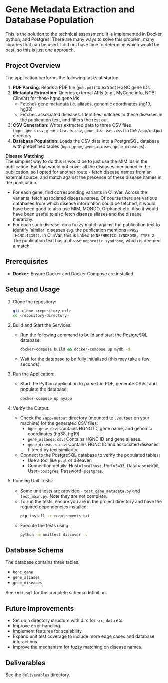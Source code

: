 # Gene Metadata Extraction and Database Population

This is the solution to the technical assessment. It is implemented in Docker, python, and Postgres.
There are many ways to solve this problem, many libraries that can be used. I did not have time to determine which
would be best, so this is just one approach. 

## Project Overview

The application performs the following tasks at startup:
1. **PDF Parsing**: Reads a PDF file (`pub.pdf`) to extract HGNC gene IDs.
2. **Metadata Extraction**: Queries external APIs (e.g., MyGene.info, NCBI ClinVar) for these hgnc gene ids
   - Fetches gene metadata i.e. aliases, genomic coordinates (hg19, hg38)
   - Fetches associated diseases. Identifies matches to these diseases in the publication text, and filters the rest out.
3. **CSV Generation**: Writes extracted data to three 
CSV files (`hgnc_gene.csv`, `gene_aliases.csv`, `gene_diseases.csv`) in the `/app/output` directory.
4. **Database Population**: Loads the CSV data into a PostgreSQL database with predefined tables 
(`hgnc_gene`, `gene_aliases`, `gene_diseases`).

**Disease Matching**  
The simplest way to do this is would be to just use the MIM ids in the publication. But that would not cover all the diseases mentioned in the 
publication, so I opted for another route - fetch disease names from an external source, and match against the presence of these disease names in the publication.
- For each gene, find corresponding variants in ClinVar. Across the variants, fetch associated disease names. Of course there are various databases from which disease information could be fetched, it would
have been good to also use MIM, MONDO, Orphanet etc. Also it would have been useful to also fetch disease aliases and the disease hierarchy. 
- For each such disease, do a fuzzy match against the publication text to identify 'similar' diseases e.g. the publication mentions `NPHS2 (HGNC:13394)`. In ClinVar, this is linked to `NEPHROTIC SYNDROME, TYPE 2`. The publication text has a phrase `nephrotic syndrome`, which is deemed a match.

## Prerequisites

- **Docker**: Ensure Docker and Docker Compose are installed.

## Setup and Usage
1. Clone the repository:
   ```bash
   git clone <repository-url>
   cd <repository-directory>
   ```
2. Build and Start the Services:
   - Run the following command to build and start the PostgreSQL database:
     ```bash
     docker-compose build && docker-compose up mydb -d
     ```
   - Wait for the database to be fully initialized (this may take a few seconds).

3. Run the Application:
   - Start the Python application to parse the PDF, generate CSVs, and populate the database:
     ```bash
     docker-compose up myapp
     ```

4. Verify the Output:
   - Check the `/app/output` directory (mounted to `./output` on your machine) for the generated CSV files:
     - `hgnc_gene.csv`: Contains HGNC ID, gene name, and genomic coordinates (hg38, hg19).
     - `gene_aliases.csv`: Contains HGNC ID and gene aliases.
     - `gene_diseases.csv`: Contains HGNC ID and associated diseases filtered by text similarity.
   - Connect to the PostgreSQL database to verify the populated tables:
     - Use a tool like `psql` or dBeaver.
     - Connection details: Host=`localhost`, Port=`5433`, Database=`MYDB`, User=`postgres`, Password=`postgres`.

5. Running Unit Tests:
   - Some unit tests are provided - `test_gene_metadata.py` and `test_main.py`. Note they are not complete.
   - To run the tests, ensure you are in the project directory and have the required dependencies installed:
     ```bash
     pip install -r requirements.txt
     ```
   - Execute the tests using:
     ```bash
     python -m unittest discover -v
     ```


## Database Schema
The database contains three tables:
- `hgnc_gene`
- `gene_aliases`
- `gene_diseases`

See `init.sql` for the complete schema definition.


## Future Improvements

- Set up a directory structure with dirs for `src`, `data` etc.
- Improve error handling.
- Implement features for scalability.
- Expand unit test coverage to include more edge cases and database interactions.
- Improve the mechanism for fuzzy matching on disease names.

## Deliverables
See the `deliverables` directory.
